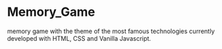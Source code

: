 # Memory_Game
memory game with the theme of the most famous technologies currently developed with HTML, CSS and Vanilla Javascript.
